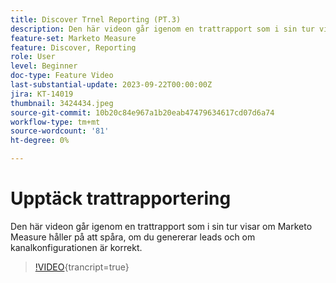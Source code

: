 ```yaml
---
title: Discover Trnel Reporting (PT.3)
description: Den här videon går igenom en trattrapport som i sin tur visar om Marketo Measure håller på att spåra, om du genererar leads och om kanalkonfigurationen är korrekt.
feature-set: Marketo Measure
feature: Discover, Reporting
role: User
level: Beginner
doc-type: Feature Video
last-substantial-update: 2023-09-22T00:00:00Z
jira: KT-14019
thumbnail: 3424434.jpeg
source-git-commit: 10b20c84e967a1b20eab47479634617cd07d6a74
workflow-type: tm+mt
source-wordcount: '81'
ht-degree: 0%

---
```



# Upptäck trattrapportering

Den här videon går igenom en trattrapport som i sin tur visar om Marketo Measure håller på att spåra, om du genererar leads och om kanalkonfigurationen är korrekt.

>[!VIDEO](https://video.tv.adobe.com/v/3424434/?learn=on){trancript=true}
